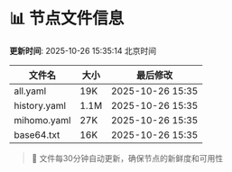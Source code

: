 # 📊 节点文件信息

**更新时间**: 2025-10-26 15:35:14 北京时间

| 文件名 | 大小 | 最后修改 |
|--------|------|----------|
| all.yaml | 19K | 2025-10-26 15:35 |
| history.yaml | 1.1M | 2025-10-26 15:35 |
| mihomo.yaml | 27K | 2025-10-26 15:35 |
| base64.txt | 16K | 2025-10-26 15:35 |

> 🔄 文件每30分钟自动更新，确保节点的新鲜度和可用性
